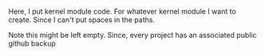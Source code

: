 Here, I put kernel module code. For whatever kernel module I want to create. 
Since I can't put spaces in the paths. 


Note this might be left empty. 
Since, every project has an associated public github backup
